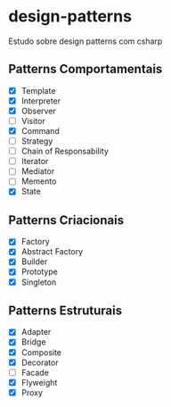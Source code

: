 # design-patterns
Estudo sobre design patterns com csharp

## Patterns Comportamentais
- [x] Template
- [x] Interpreter
- [x] Observer
- [ ] Visitor
- [x] Command
- [ ] Strategy
- [ ] Chain of Responsability
- [ ] Iterator
- [ ] Mediator
- [ ] Memento
- [x] State

## Patterns Criacionais
- [x] Factory
- [x] Abstract Factory
- [x] Builder
- [x] Prototype
- [x] Singleton

## Patterns Estruturais
- [x] Adapter
- [x] Bridge
- [x] Composite
- [x] Decorator
- [ ] Facade
- [x] Flyweight
- [x] Proxy